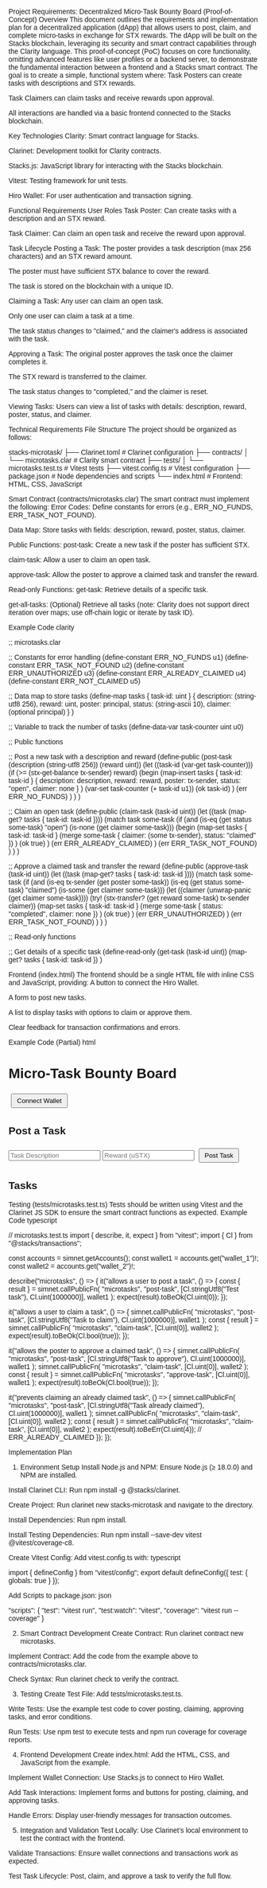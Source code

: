 Project Requirements: Decentralized Micro-Task Bounty Board (Proof-of-Concept)
Overview
This document outlines the requirements and implementation plan for a decentralized application (dApp) that allows users to post, claim, and complete micro-tasks in exchange for STX rewards. The dApp will be built on the Stacks blockchain, leveraging its security and smart contract capabilities through the Clarity language. This proof-of-concept (PoC) focuses on core functionality, omitting advanced features like user profiles or a backend server, to demonstrate the fundamental interaction between a frontend and a Stacks smart contract.
The goal is to create a simple, functional system where:
Task Posters can create tasks with descriptions and STX rewards.

Task Claimers can claim tasks and receive rewards upon approval.

All interactions are handled via a basic frontend connected to the Stacks blockchain.

Key Technologies
Clarity: Smart contract language for Stacks.

Clarinet: Development toolkit for Clarity contracts.

Stacks.js: JavaScript library for interacting with the Stacks blockchain.

Vitest: Testing framework for unit tests.

Hiro Wallet: For user authentication and transaction signing.

Functional Requirements
User Roles
Task Poster: Can create tasks with a description and an STX reward.

Task Claimer: Can claim an open task and receive the reward upon approval.

Task Lifecycle
Posting a Task:
The poster provides a task description (max 256 characters) and an STX reward amount.

The poster must have sufficient STX balance to cover the reward.

The task is stored on the blockchain with a unique ID.

Claiming a Task:
Any user can claim an open task.

Only one user can claim a task at a time.

The task status changes to "claimed," and the claimer's address is associated with the task.

Approving a Task:
The original poster approves the task once the claimer completes it.

The STX reward is transferred to the claimer.

The task status changes to "completed," and the claimer is reset.

Viewing Tasks:
Users can view a list of tasks with details: description, reward, poster, status, and claimer.

Technical Requirements
File Structure
The project should be organized as follows:

stacks-microtask/
├── Clarinet.toml           # Clarinet configuration
├── contracts/
│   └── microtasks.clar     # Clarity smart contract
├── tests/
│   └── microtasks.test.ts  # Vitest tests
├── vitest.config.ts        # Vitest configuration
├── package.json            # Node dependencies and scripts
└── index.html              # Frontend: HTML, CSS, JavaScript

Smart Contract (contracts/microtasks.clar)
The smart contract must implement the following:
Error Codes: Define constants for errors (e.g., ERR_NO_FUNDS, ERR_TASK_NOT_FOUND).

Data Map: Store tasks with fields: description, reward, poster, status, claimer.

Public Functions:
post-task: Create a new task if the poster has sufficient STX.

claim-task: Allow a user to claim an open task.

approve-task: Allow the poster to approve a claimed task and transfer the reward.

Read-only Functions:
get-task: Retrieve details of a specific task.

get-all-tasks: (Optional) Retrieve all tasks (note: Clarity does not support direct iteration over maps; use off-chain logic or iterate by task ID).

Example Code
clarity

;; microtasks.clar

;; Constants for error handling
(define-constant ERR_NO_FUNDS u1)
(define-constant ERR_TASK_NOT_FOUND u2)
(define-constant ERR_UNAUTHORIZED u3)
(define-constant ERR_ALREADY_CLAIMED u4)
(define-constant ERR_NOT_CLAIMED u5)

;; Data map to store tasks
(define-map tasks
  { task-id: uint }
  {
    description: (string-utf8 256),
    reward: uint,
    poster: principal,
    status: (string-ascii 10),
    claimer: (optional principal)
  }
)

;; Variable to track the number of tasks
(define-data-var task-counter uint u0)

;; Public functions

;; Post a new task with a description and reward
(define-public (post-task (description (string-utf8 256)) (reward uint))
  (let ((task-id (var-get task-counter)))
    (if (>= (stx-get-balance tx-sender) reward)
      (begin
        (map-insert tasks { task-id: task-id }
          {
            description: description,
            reward: reward,
            poster: tx-sender,
            status: "open",
            claimer: none
          }
        )
        (var-set task-counter (+ task-id u1))
        (ok task-id)
      )
      (err ERR_NO_FUNDS)
    )
  )
)

;; Claim an open task
(define-public (claim-task (task-id uint))
  (let ((task (map-get? tasks { task-id: task-id })))
    (match task
      some-task
      (if (and (is-eq (get status some-task) "open")
               (is-none (get claimer some-task)))
        (begin
          (map-set tasks { task-id: task-id }
            (merge some-task { claimer: (some tx-sender), status: "claimed" })
          )
          (ok true)
        )
        (err ERR_ALREADY_CLAIMED)
      )
      (err ERR_TASK_NOT_FOUND)
    )
  )
)

;; Approve a claimed task and transfer the reward
(define-public (approve-task (task-id uint))
  (let ((task (map-get? tasks { task-id: task-id })))
    (match task
      some-task
      (if (and (is-eq tx-sender (get poster some-task))
               (is-eq (get status some-task) "claimed")
               (is-some (get claimer some-task)))
        (let ((claimer (unwrap-panic (get claimer some-task))))
          (try! (stx-transfer? (get reward some-task) tx-sender claimer))
          (map-set tasks { task-id: task-id }
            (merge some-task { status: "completed", claimer: none })
          )
          (ok true)
        )
        (err ERR_UNAUTHORIZED)
      )
      (err ERR_TASK_NOT_FOUND)
    )
  )
)

;; Read-only functions

;; Get details of a specific task
(define-read-only (get-task (task-id uint))
  (map-get? tasks { task-id: task-id })
)

Frontend (index.html)
The frontend should be a single HTML file with inline CSS and JavaScript, providing:
A button to connect the Hiro Wallet.

A form to post new tasks.

A list to display tasks with options to claim or approve them.

Clear feedback for transaction confirmations and errors.

Example Code (Partial)
html

<!DOCTYPE html>
<html lang="en">
<head>
  <meta charset="UTF-8">
  <meta name="viewport" content="width=device-width, initial-scale=1.0">
  <title>Micro-Task Bounty Board</title>
  <style>
    body { font-family: Arial, sans-serif; margin: 20px; }
    .task { border: 1px solid #ccc; padding: 10px; margin: 10px 0; }
    button { margin: 5px; padding: 5px 10px; }
  </style>
</head>
<body>
  <h1>Micro-Task Bounty Board</h1>
  <button id="connect-wallet">Connect Wallet</button>
  <div id="wallet-info"></div>

  <h2>Post a Task</h2>
  <form id="post-task-form">
    <input type="text" id="task-description" placeholder="Task Description" required>
    <input type="number" id="task-reward" placeholder="Reward (uSTX)" required>
    <button type="submit">Post Task</button>
  </form>

  <h2>Tasks</h2>
  <div id="task-list"></div>

  <script src="https://unpkg.com/@stacks/connect@latest/dist/index.umd.js"></script>
  <script>
    const contractAddress = 'ST1PQHQKV0RJXZFY1DGX8MNSNYVE3VGZJSRTPGZGM'; // Replace with deployed address
    const contractName = 'microtasks';

    // Wallet connection
    document.getElementById('connect-wallet').addEventListener('click', () => {
      stacksConnect.showUserData();
    });

    // Post task form submission (placeholder logic)
    document.getElementById('post-task-form').addEventListener('submit', async (e) => {
      e.preventDefault();
      const description = document.getElementById('task-description').value;
      const reward = document.getElementById('task-reward').value;
      console.log(`Posting task: ${description}, Reward: ${reward} uSTX`);
      // Add Stacks.js logic to call post-task function
    });

    // Display tasks (placeholder logic)
    async function displayTasks() {
      const taskList = document.getElementById('task-list');
      taskList.innerHTML = '<p>Loading tasks...</p>';
      // Add Stacks.js logic to fetch and display tasks from get-task
    }

    // Initial load
    displayTasks();
  </script>
</body>
</html>

Testing (tests/microtasks.test.ts)
Tests should be written using Vitest and the Clarinet JS SDK to ensure the smart contract functions as expected.
Example Code
typescript

// microtasks.test.ts
import { describe, it, expect } from "vitest";
import { Cl } from "@stacks/transactions";

const accounts = simnet.getAccounts();
const wallet1 = accounts.get("wallet_1")!;
const wallet2 = accounts.get("wallet_2")!;

describe("microtasks", () => {
  it("allows a user to post a task", () => {
    const { result } = simnet.callPublicFn(
      "microtasks",
      "post-task",
      [Cl.stringUtf8("Test task"), Cl.uint(1000000)],
      wallet1
    );
    expect(result).toBeOk(Cl.uint(0));
  });

  it("allows a user to claim a task", () => {
    simnet.callPublicFn(
      "microtasks",
      "post-task",
      [Cl.stringUtf8("Task to claim"), Cl.uint(1000000)],
      wallet1
    );
    const { result } = simnet.callPublicFn(
      "microtasks",
      "claim-task",
      [Cl.uint(0)],
      wallet2
    );
    expect(result).toBeOk(Cl.bool(true));
  });

  it("allows the poster to approve a claimed task", () => {
    simnet.callPublicFn(
      "microtasks",
      "post-task",
      [Cl.stringUtf8("Task to approve"), Cl.uint(1000000)],
      wallet1
    );
    simnet.callPublicFn(
      "microtasks",
      "claim-task",
      [Cl.uint(0)],
      wallet2
    );
    const { result } = simnet.callPublicFn(
      "microtasks",
      "approve-task",
      [Cl.uint(0)],
      wallet1
    );
    expect(result).toBeOk(Cl.bool(true));
  });

  it("prevents claiming an already claimed task", () => {
    simnet.callPublicFn(
      "microtasks",
      "post-task",
      [Cl.stringUtf8("Task already claimed"), Cl.uint(1000000)],
      wallet1
    );
    simnet.callPublicFn(
      "microtasks",
      "claim-task",
      [Cl.uint(0)],
      wallet2
    );
    const { result } = simnet.callPublicFn(
      "microtasks",
      "claim-task",
      [Cl.uint(0)],
      wallet2
    );
    expect(result).toBeErr(Cl.uint(4)); // ERR_ALREADY_CLAIMED
  });
});

Implementation Plan
1. Environment Setup
Install Node.js and NPM: Ensure Node.js (≥ 18.0.0) and NPM are installed.

Install Clarinet CLI: Run npm install -g @stacks/clarinet.

Create Project: Run clarinet new stacks-microtask and navigate to the directory.

Install Dependencies: Run npm install.

Install Testing Dependencies: Run npm install --save-dev vitest @vitest/coverage-c8.

Create Vitest Config: Add vitest.config.ts with:
typescript

import { defineConfig } from "vitest/config";
export default defineConfig({ test: { globals: true } });

Add Scripts to package.json:
json

"scripts": {
  "test": "vitest run",
  "test:watch": "vitest",
  "coverage": "vitest run --coverage"
}

2. Smart Contract Development
Create Contract: Run clarinet contract new microtasks.

Implement Contract: Add the code from the example above to contracts/microtasks.clar.

Check Syntax: Run clarinet check to verify the contract.

3. Testing
Create Test File: Add tests/microtasks.test.ts.

Write Tests: Use the example test code to cover posting, claiming, approving tasks, and error conditions.

Run Tests: Use npm test to execute tests and npm run coverage for coverage reports.

4. Frontend Development
Create index.html: Add the HTML, CSS, and JavaScript from the example.

Implement Wallet Connection: Use Stacks.js to connect to Hiro Wallet.

Add Task Interactions: Implement forms and buttons for posting, claiming, and approving tasks.

Handle Errors: Display user-friendly messages for transaction outcomes.

5. Integration and Validation
Test Locally: Use Clarinet’s local environment to test the contract with the frontend.

Validate Transactions: Ensure wallet connections and transactions work as expected.

Test Task Lifecycle: Post, claim, and approve a task to verify the full flow.

